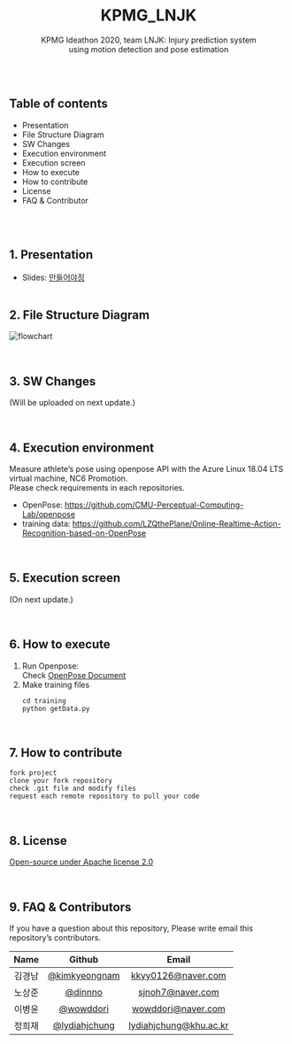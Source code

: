<div align="center">
  <h1 align="center">KPMG_LNJK</h1>
  <p align="center">
  </p>
  <p align="center">
    KPMG Ideathon 2020, team LNJK: Injury prediction system<br>using motion detection and pose estimation<br>
  </p>
</div>


<br><br>


## Table of contents
* Presentation
* File Structure Diagram
* SW Changes
* Execution environment
* Execution screen
* How to execute
* How to contribute
* License
* FAQ & Contributor

<br><br>

## 1. Presentation
* Slides: [만들어야징](올려야징)
<br><br>

## 2. File Structure Diagram
![flowchart](https://user-images.githubusercontent.com/38764035/74905504-ba893780-53f1-11ea-9025-02e3505e49e7.png)

<br>

## 3. SW Changes
(Will be uploaded on next update.)

<br>

## 4. Execution environment 
Measure athlete’s pose using openpose API with the Azure Linux 18.04 LTS virtual machine, NC6 Promotion.  
Please check requirements in each repositories.
* OpenPose: https://github.com/CMU-Perceptual-Computing-Lab/openpose
* training data: https://github.com/LZQthePlane/Online-Realtime-Action-Recognition-based-on-OpenPose

<br>

## 5. Execution screen
(On next update.)

<br>

## 6. How to execute
1. Run Openpose:  
   Check [OpenPose Document](https://github.com/CMU-Perceptual-Computing-Lab/openpose/tree/master/doc)
2. Make training files
   ```
   cd training 
   python getData.py 
   ```
<br>

## 7. How to contribute
```
fork project
clone your fork repository
check .git file and modify files
request each remote repository to pull your code
```
<br>

## 8. License
[Open-source under Apache license 2.0](https://tldrlegal.com/license/apache-license-2.0-(apache-2.0))

<br>

## 9. FAQ & Contributors
If you have a question about this repository, Please write email this repository’s contributors.

|Name|Github|Email|
|:--:|:--:|:--:|
|김경남|[@kimkyeongnam](https://github.com/kimkyeongnam)|kkyy0126@naver.com|
|노상준|[@dinnno](https://github.com/dinnno)|sjnoh7@naver.com|
|이병윤|[@wowddori](https://github.com/wowddori)|wowddori@naver.com|
|정희재|[@lydiahjchung](https://github.com/lydiahjchung)|lydiahjchung@khu.ac.kr|

